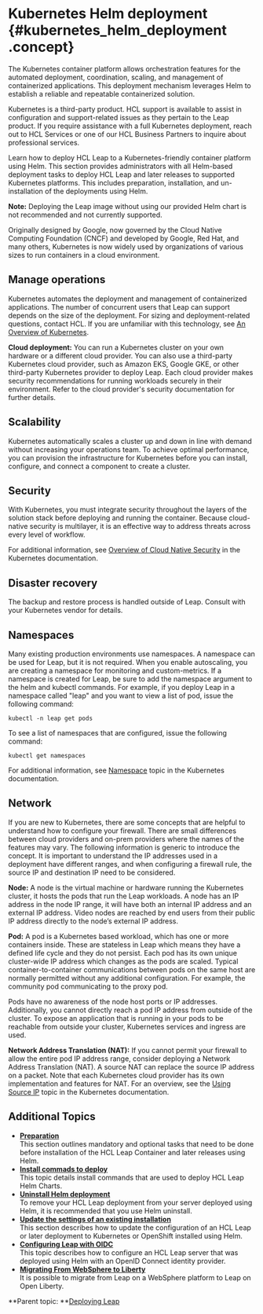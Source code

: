 # Kubernetes Helm deployment {#kubernetes_helm_deployment .concept}

The Kubernetes container platform allows orchestration features for the automated deployment, coordination, scaling, and management of containerized applications. This deployment mechanism leverages Helm to establish a reliable and repeatable containerized solution.

Kubernetes is a third-party product. HCL support is available to assist in configuration and support-related issues as they pertain to the Leap product. If you require assistance with a full Kubernetes deployment, reach out to HCL Services or one of our HCL Business Partners to inquire about professional services.

Learn how to deploy HCL Leap to a Kubernetes-friendly container platform using Helm. This section provides administrators with all Helm-based deployment tasks to deploy HCL Leap and later releases to supported Kubernetes platforms. This includes preparation, installation, and un-installation of the deployments using Helm.

**Note:** Deploying the Leap image without using our provided Helm chart is not recommended and not currently supported.

Originally designed by Google, now governed by the Cloud Native Computing Foundation \(CNCF\) and developed by Google, Red Hat, and many others, Kubernetes is now widely used by organizations of various sizes to run containers in a cloud environment.

## Manage operations

Kubernetes automates the deployment and management of containerized applications. The number of concurrent users that Leap can support depends on the size of the deployment. For sizing and deployment-related questions, contact HCL. If you are unfamiliar with this technology, see [An Overview of Kubernetes](https://www.hcltech.com/blogs/overview-kubernetes).

**Cloud deployment:** You can run a Kubernetes cluster on your own hardware or a different cloud provider. You can also use a third-party Kubernetes cloud provider, such as Amazon EKS, Google GKE, or other third-party Kubernetes provider to deploy Leap. Each cloud provider makes security recommendations for running workloads securely in their environment. Refer to the cloud provider's security documentation for further details.

## Scalability

Kubernetes automatically scales a cluster up and down in line with demand without increasing your operations team. To achieve optimal performance, you can provision the infrastructure for Kubernetes before you can install, configure, and connect a component to create a cluster.

## Security

With Kubernetes, you must integrate security throughout the layers of the solution stack before deploying and running the container. Because cloud-native security is multilayer, it is an effective way to address threats across every level of workflow.

For additional information, see [Overview of Cloud Native Security](https://kubernetes.io/docs/concepts/security/overview/) in the Kubernetes documentation.

## Disaster recovery

The backup and restore process is handled outside of Leap. Consult with your Kubernetes vendor for details.

## Namespaces

Many existing production environments use namespaces. A namespace can be used for Leap, but it is not required. When you enable autoscaling, you are creating a namespace for monitoring and custom-metrics. If a namespace is created for Leap, be sure to add the namespace argument to the helm and kubectl commands. For example, if you deploy Leap in a namespace called "leap" and you want to view a list of pod, issue the following command:

```
kubectl -n leap get pods
```

To see a list of namespaces that are configured, issue the following command:

```
kubectl get namespaces
```

For additional information, see [Namespace](https://kubernetes.io/docs/concepts/overview/working-with-objects/namespaces) topic in the Kubernetes documentation.

## Network

If you are new to Kubernetes, there are some concepts that are helpful to understand how to configure your firewall. There are small differences between cloud providers and on-prem providers where the names of the features may vary. The following information is generic to introduce the concept. It is important to understand the IP addresses used in a deployment have different ranges, and when configuring a firewall rule, the source IP and destination IP need to be considered.

**Node:** A node is the virtual machine or hardware running the Kubernetes cluster, it hosts the pods that run the Leap workloads. A node has an IP address in the node IP range, it will have both an internal IP address and an external IP address. Video nodes are reached by end users from their public IP address directly to the node’s external IP address.

**Pod:** A pod is a Kubernetes based workload, which has one or more containers inside. These are stateless in Leap which means they have a defined life cycle and they do not persist. Each pod has its own unique cluster-wide IP address which changes as the pods are scaled. Typical container-to-container communications between pods on the same host are normally permitted without any additional configuration. For example, the community pod communicating to the proxy pod.

Pods have no awareness of the node host ports or IP addresses. Additionally, you cannot directly reach a pod IP address from outside of the cluster. To expose an application that is running in your pods to be reachable from outside your cluster, Kubernetes services and ingress are used. 

**Network Address Translation (NAT):** If you cannot permit your firewall to allow the entire pod IP address range, consider deploying a Network Address Translation (NAT). A source NAT can replace the source IP address on a packet. Note that each Kubernetes cloud provider has its own implementation and features for NAT. For an overview, see the [Using Source IP](https://kubernetes.io/docs/tutorials/services/source-ip/) topic in the Kubernetes documentation.


## Additional Topics

-   **[Preparation](helm_preparation.md)**  
This section outlines mandatory and optional tasks that need to be done before installation of the HCL Leap Container and later releases using Helm.
-   **[Install commads to deploy](helm_install_commands.md)**  
This topic details install commands that are used to deploy HCL Leap Helm Charts.
-   **[Uninstall Helm deployment](helm_uninstall.md)**  
To remove your HCL Leap deployment from your server deployed using Helm, it is recommended that you use Helm uninstall.
-   **[Update the settings of an existing installation](helm_update_install.md)**  
This section describes how to update the configuration of an HCL Leap or later deployment to Kubernetes or OpenShift installed using Helm.
-   **[Configuring Leap with OIDC](helm_oidc_config.md)**  
This topic describes how to configure an HCL Leap server that was deployed using Helm with an OpenID Connect identity provider.
-   **[Migrating From WebSphere to Liberty](migrating_websphere_liberty.md)**  
It is possible to migrate from Leap on a WebSphere platform to Leap on Open Liberty.

**Parent topic: **[Deploying Leap](in_overview.md)

